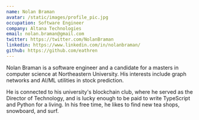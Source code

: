 ```yaml
---
name: Nolan Braman
avatar: /static/images/profile_pic.jpg
occupation: Software Engineer
company: Altana Technologies
email: nolan.braman@gmail.com
twitter: https://twitter.com/NolanBraman
linkedin: https://www.linkedin.com/in/nolanbraman/
github: https://github.com/eathren
---
```


Nolan Braman is a software engineer and a candidate for a masters in computer science at Northeastern University. His interests include graph networks and AI/ML utilities in stock prediction.

He is connected to his university's blockchain club, where he served as the Director of Technology, and is lucky enough to be paid to write TypeScript and Python for a living. In his free time, he likes to find new tea shops, snowboard, and surf.
